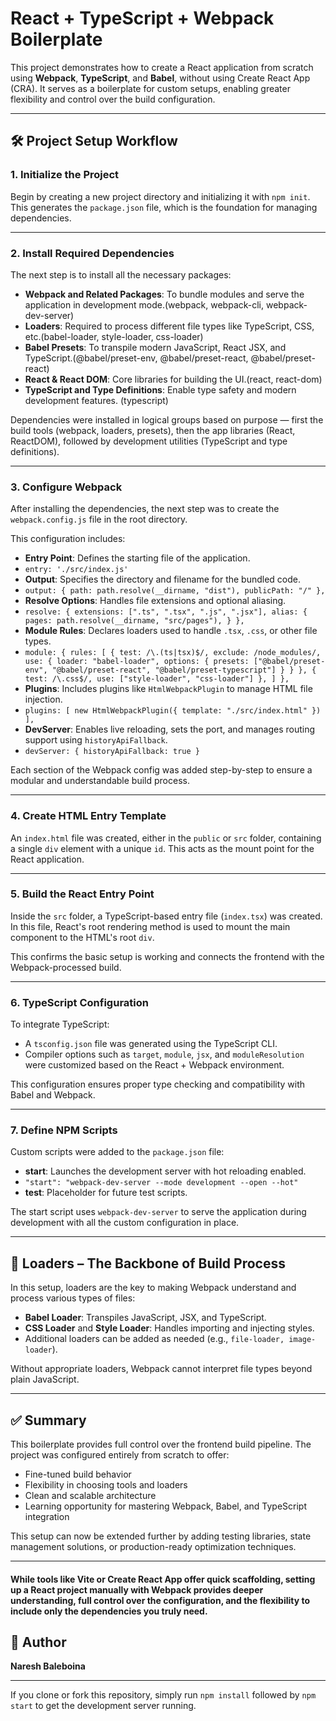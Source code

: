 # React + TypeScript + Webpack Boilerplate

This project demonstrates how to create a React application from scratch using **Webpack**, **TypeScript**, and **Babel**, without using Create React App (CRA). It serves as a boilerplate for custom setups, enabling greater flexibility and control over the build configuration.

---

## 🛠️ Project Setup Workflow

### 1. Initialize the Project

Begin by creating a new project directory and initializing it with `npm init`. This generates the `package.json` file, which is the foundation for managing dependencies.

---

### 2. Install Required Dependencies

The next step is to install all the necessary packages:

- **Webpack and Related Packages**: To bundle modules and serve the application in development mode.(webpack, webpack-cli, webpack-dev-server)
- **Loaders**: Required to process different file types like TypeScript, CSS, etc.(babel-loader, style-loader, css-loader)
- **Babel Presets**: To transpile modern JavaScript, React JSX, and TypeScript.(@babel/preset-env, @babel/preset-react, @babel/preset-react) 
- **React & React DOM**: Core libraries for building the UI.(react, react-dom)
- **TypeScript and Type Definitions**: Enable type safety and modern development features. (typescript)

Dependencies were installed in logical groups based on purpose — first the build tools (webpack, loaders, presets), then the app libraries (React, ReactDOM), followed by development utilities (TypeScript and type definitions).

---

### 3. Configure Webpack

After installing the dependencies, the next step was to create the `webpack.config.js` file in the root directory.

This configuration includes:

- **Entry Point**: Defines the starting file of the application. 
- `entry: './src/index.js'`
- **Output**: Specifies the directory and filename for the bundled code.
- `output: {
        path: path.resolve(__dirname, "dist"),
        publicPath: "/"
    },`
- **Resolve Options**: Handles file extensions and optional aliasing.
- `resolve: {
        extensions: [".ts", ".tsx", ".js", ".jsx"],
          alias: {
              pages: path.resolve(__dirname, "src/pages"),
          }
    },`
- **Module Rules**: Declares loaders used to handle `.tsx`, `.css`, or other file types.
- `module: {
        rules: [
            {
                test: /\.(ts|tsx)$/,
                exclude: /node_modules/,
                use: {
                    loader: "babel-loader",
                    options: {
                        presets: ["@babel/preset-env", "@babel/preset-react", "@babel/preset-typescript"]
                    }
                }
            },
            {
                test: /\.css$/,
                use: ["style-loader", "css-loader"]
            },
        ]
    },`
- **Plugins**: Includes plugins like `HtmlWebpackPlugin` to manage HTML file injection.
-  `plugins: [
        new HtmlWebpackPlugin({
            template: "./src/index.html"
        })
    ],`
- **DevServer**: Enables live reloading, sets the port, and manages routing support using `historyApiFallback`.
-  `devServer: {
        historyApiFallback: true
    }`

Each section of the Webpack config was added step-by-step to ensure a modular and understandable build process.

---

### 4. Create HTML Entry Template

An `index.html` file was created, either in the `public` or `src` folder, containing a single `div` element with a unique `id`. This acts as the mount point for the React application.

---

### 5. Build the React Entry Point

Inside the `src` folder, a TypeScript-based entry file (`index.tsx`) was created. In this file, React's root rendering method is used to mount the main component to the HTML's root `div`.

This confirms the basic setup is working and connects the frontend with the Webpack-processed build.

---

### 6. TypeScript Configuration

To integrate TypeScript:

- A `tsconfig.json` file was generated using the TypeScript CLI.
- Compiler options such as `target`, `module`, `jsx`, and `moduleResolution` were customized based on the React + Webpack environment.

This configuration ensures proper type checking and compatibility with Babel and Webpack.

---

### 7. Define NPM Scripts

Custom scripts were added to the `package.json` file:

- **start**: Launches the development server with hot reloading enabled.
- `"start": "webpack-dev-server --mode development --open --hot"`
- **test**: Placeholder for future test scripts.

The start script uses `webpack-dev-server` to serve the application during development with all the custom configuration in place.

---

## 🔄 Loaders – The Backbone of Build Process

In this setup, loaders are the key to making Webpack understand and process various types of files:

- **Babel Loader**: Transpiles JavaScript, JSX, and TypeScript.
- **CSS Loader** and **Style Loader**: Handles importing and injecting styles.
- Additional loaders can be added as needed (e.g., `file-loader, image-loader`).

Without appropriate loaders, Webpack cannot interpret file types beyond plain JavaScript.

---

## ✅ Summary

This boilerplate provides full control over the frontend build pipeline. The project was configured entirely from scratch to offer:

- Fine-tuned build behavior
- Flexibility in choosing tools and loaders
- Clean and scalable architecture
- Learning opportunity for mastering Webpack, Babel, and TypeScript integration

This setup can now be extended further by adding testing libraries, state management solutions, or production-ready optimization techniques.

---

#### While tools like Vite or Create React App offer quick scaffolding, setting up a React project manually with Webpack provides deeper understanding, full control over the configuration, and the flexibility to include only the dependencies you truly need.


## 👤 Author

**Naresh Baleboina**

---

If you clone or fork this repository, simply run `npm install` followed by `npm start` to get the development server running.

